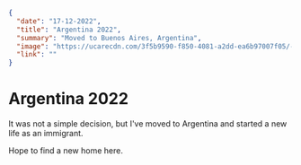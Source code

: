 ```json
{
  "date": "17-12-2022",
  "title": "Argentina 2022",
  "summary": "Moved to Buenos Aires, Argentina",
  "image": "https://ucarecdn.com/3f5b9590-f850-4081-a2dd-ea6b97007f05/-/scale_crop/200x200/center/-/format/auto/",
  "link": ""
}
```
# Argentina 2022

It was not a simple decision, but I've moved to Argentina and started a new life as an immigrant. 

Hope to find a new home here.